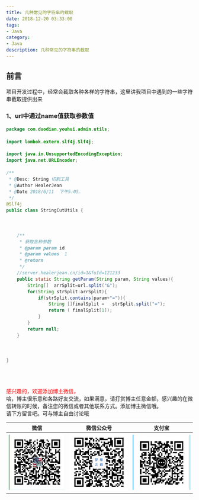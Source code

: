 ```yaml
---
title: 几种常见的字符串的截取
date: 2018-12-20 03:33:00
tags: 
- Java
category: 
- Java
description: 几种常见的字符串的截取
---
```

<!-- image url 
https://raw.githubusercontent.com/HealerJean/HealerJean.github.io/master/blogImages
　　首行缩进
<font color="red">  </font>

<font  color="red" size="4">   </font>


<font size="4">   </font>
-->

## 前言

项目开发过程中，经常会截取各种各样的字符串，这里讲我项目中遇到的一些字符串截取提供出来


### 1、url中通过name值获取参数值

```java
package com.duodian.youhui.admin.utils;

import lombok.extern.slf4j.Slf4j;

import java.io.UnsupportedEncodingException;
import java.net.URLEncoder;

/**
 * @Desc: String 切割工具
 * @Author HealerJean
 * @Date 2018/6/11  下午5:05.
 */
@Slf4j
public class StringCutUtils {



    /**
     * 获取各种参数
     * @param param id
     * @param values  1
     * @return
     */
    //server.healerjean.cn/id=1&fuId=121233
    public static String getParam(String param, String values){
        String[]  arrSplit=url.split("&");
        for(String strSplit:arrSplit){
            if(strSplit.contains(param+"=")){
                String []finalSplit =   strSplit.split("=");
                return ( finalSplit[1]);
            }
        }
        return null;
    }



}

```



<br/><br/><br/>
<font color="red"> 感兴趣的，欢迎添加博主微信， </font><br/>
哈，博主很乐意和各路好友交流，如果满意，请打赏博主任意金额，感兴趣的在微信转账的时候，备注您的微信或者其他联系方式。添加博主微信哦。
<br/>
请下方留言吧。可与博主自由讨论哦

|微信 | 微信公众号|支付宝|
|:-------:|:-------:|:------:|
| ![微信](https://raw.githubusercontent.com/HealerJean/HealerJean.github.io/master/assets/img/tctip/weixin.jpg)|![微信公众号](https://raw.githubusercontent.com/HealerJean/HealerJean.github.io/master/assets/img/my/qrcode_for_gh_a23c07a2da9e_258.jpg)|![支付宝](https://raw.githubusercontent.com/HealerJean/HealerJean.github.io/master/assets/img/tctip/alpay.jpg) |




<!-- Gitalk 评论 start  -->

<link rel="stylesheet" href="https://unpkg.com/gitalk/dist/gitalk.css">
<script src="https://unpkg.com/gitalk@latest/dist/gitalk.min.js"></script> 
<div id="gitalk-container"></div>    
 <script type="text/javascript">
    var gitalk = new Gitalk({
		clientID: `1d164cd85549874d0e3a`,
		clientSecret: `527c3d223d1e6608953e835b547061037d140355`,
		repo: `HealerJean.github.io`,
		owner: 'HealerJean',
		admin: ['HealerJean'],
		id: 'INju5gdfD6RExCwJ',
    });
    gitalk.render('gitalk-container');
</script> 

<!-- Gitalk end -->

